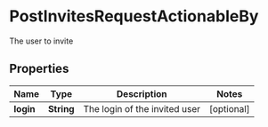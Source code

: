 

# PostInvitesRequestActionableBy

The user to invite

## Properties

| Name | Type | Description | Notes |
|------------ | ------------- | ------------- | -------------|
|**login** | **String** | The login of the invited user |  [optional] |



